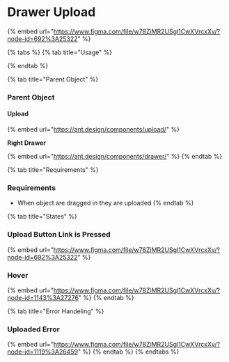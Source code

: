 # Drawer Upload

{% embed url="https://www.figma.com/file/w78ZiMR2USgl1CwXVrcxXv/?node-id=692%3A25322" %}

{% tabs %}
{% tab title="Usage" %}

{% endtab %}

{% tab title="Parent Object" %}
### Parent Object

#### Upload

{% embed url="https://ant.design/components/upload/" %}

**Right Drawer**

{% embed url="https://ant.design/components/drawer/" %}
{% endtab %}

{% tab title="Requirements" %}
### Requirements

* When object are dragged in they are uploaded
{% endtab %}

{% tab title="States" %}
### Upload Button Link is Pressed

{% embed url="https://www.figma.com/file/w78ZiMR2USgl1CwXVrcxXv/?node-id=692%3A25322" %}

### Hover

{% embed url="https://www.figma.com/file/w78ZiMR2USgl1CwXVrcxXv/?node-id=1143%3A27276" %}
{% endtab %}

{% tab title="Error Handeling" %}
### Uploaded Error

{% embed url="https://www.figma.com/file/w78ZiMR2USgl1CwXVrcxXv/?node-id=1119%3A26459" %}
{% endtab %}
{% endtabs %}







